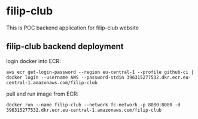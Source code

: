# filip-club

This is POC backend application for filip-club website

## filip-club backend deployment

login docker into ECR:

`aws ecr get-login-password --region eu-central-1 --profile github-ci | docker login --username AWS --password-stdin 396315277532.dkr.ecr.eu-central-1.amazonaws.com/filip-club`

pull and run image from ECR:

`docker run --name filip-club --network fc-network -p 8080:8080 -d 396315277532.dkr.ecr.eu-central-1.amazonaws.com/filip-club`
